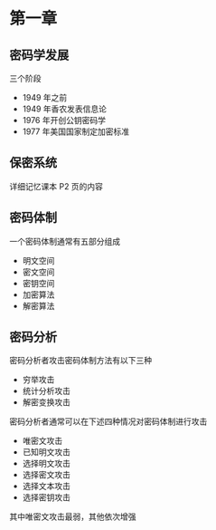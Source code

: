 # 第一章

## 密码学发展

三个阶段 
- 1949 年之前
- 1949 年香农发表信息论
- 1976 年开创公钥密码学
- 1977 年美国国家制定加密标准

## 保密系统

详细记忆课本 P2 页的内容



## 密码体制

一个密码体制通常有五部分组成

- 明文空间
- 密文空间
- 密钥空间
- 加密算法
- 解密算法

## 密码分析

密码分析者攻击密码体制方法有以下三种

- 穷举攻击
- 统计分析攻击
- 解密变换攻击

密码分析者通常可以在下述四种情况对密码体制进行攻击

- 唯密文攻击
- 已知明文攻击
- 选择明文攻击
- 选择密文攻击
- 选择文本攻击
- 选择密钥攻击

其中唯密文攻击最弱，其他依次增强

